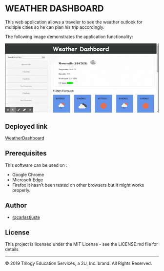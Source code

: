 # WEATHER DASHBOARD
This web application allows a traveler to see the weather outlook for multiple cities so he can plan his trip accordingly.


The following image demonstrates the application functionality:

![weather dashboard demo](/img/WeatherDashboard.gif)

## Deployed link


[WeatherDashboard](https://carlastjuste.github.io/WeatherDashboard/)



## Prerequisites
This software can be used on :
* Google Chrome
* Microsoft Edge   
* Firefox
 It hasn't been tested on other browsers but it might works properly.  


## Author


* [@carlastjuste](http://github.com/carlastjuste)



## License
This project is licensed under the MIT License - see the LICENSE.md file for details


- - -
© 2019 Trilogy Education Services, a 2U, Inc. brand. All Rights Reserved.
